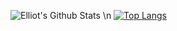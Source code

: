 ![Elliot's Github Stats](https://github-readme-stats.vercel.app/api?username=Ajyoop&show_icons=true&theme=tokyonight)
\n
[![Top Langs](https://github-readme-stats.vercel.app/api/top-langs/?username=Ajyoop&langs_count=8&theme=tokyonight)](https://github.com/anuraghazra/github-readme-stats)


<!--
**Ajyoop/Ajyoop** is a ✨ _special_ ✨ repository because its `README.md` (this file) appears on your GitHub profile.

Here are some ideas to get you started:

- 🔭 I’m currently working on ...
- 🌱 I’m currently learning ...
- 👯 I’m looking to collaborate on ...
- 🤔 I’m looking for help with ...
- 💬 Ask me about ...
- 📫 How to reach me: ...
- 😄 Pronouns: ...
- ⚡ Fun fact: ...
-->
